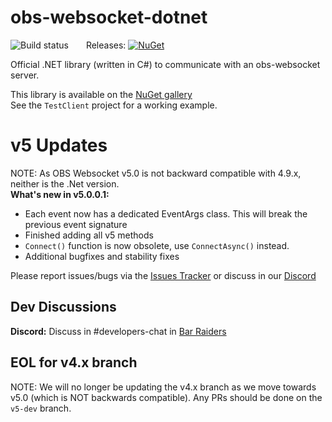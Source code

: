 # obs-websocket-dotnet
![Build status](https://github.com/Palakis/obs-websocket-dotnet/workflows/obs-websocket-dotnet%20Tests/badge.svg)  Releases: [![NuGet](https://img.shields.io/nuget/v/obs-websocket-dotnet.svg?style=flat)](https://www.nuget.org/packages/obs-websocket-dotnet)  

Official .NET library (written in C#) to communicate with an obs-websocket server.

This library is available on the [NuGet gallery](https://www.nuget.org/packages/obs-websocket-dotnet)  
See the `TestClient` project for a working example.  
  
# v5 Updates
NOTE: As OBS Websocket v5.0 is not backward compatible with 4.9.x, neither is the .Net version.  
**What's new in v5.0.0.1:**
* Each event now has a dedicated EventArgs class. This will break the previous event signature
* Finished adding all v5 methods
* `Connect()` function is now obsolete, use `ConnectAsync()` instead.
* Additional bugfixes and stability fixes

Please report issues/bugs via the [Issues Tracker](https://github.com/BarRaider/obs-websocket-dotnet/issues) or discuss in our [Discord](http://discord.barraider.com)

## Dev Discussions
**Discord:** Discuss in #developers-chat in [Bar Raiders](http://discord.barraider.com)

## EOL for v4.x branch
NOTE: We will no longer be updating the v4.x branch as we move towards v5.0 (which is NOT backwards compatible). Any PRs should be done on the `v5-dev` branch.
